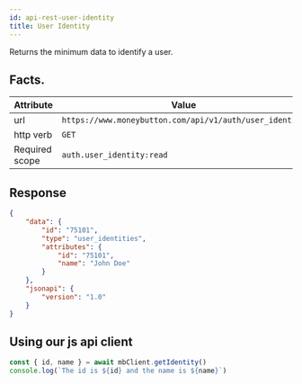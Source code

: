 ```yaml
---
id: api-rest-user-identity
title: User Identity
---
```


Returns the minimum data to identify a user.

## Facts.

| Attribute      | Value                                                   |
|----------------|---------------------------------------------------------|
| url            | `https://www.moneybutton.com/api/v1/auth/user_identity` |
| http verb      | `GET`                                                   |
| Required scope | `auth.user_identity:read`                               |

## Response

``` json
{
	"data": {
		"id": "75101",
		"type": "user_identities",
		"attributes": {
			"id": "75101",
			"name": "John Doe"
		}
	},
	"jsonapi": {
		"version": "1.0"
	}
}
```

## Using our js api client

``` js
const { id, name } = await mbClient.getIdentity()
console.log(`The id is ${id} and the name is ${name}`)
```
